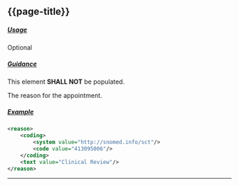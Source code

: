 ## {{page-title}}

<h5><ins>Usage</ins></h5>

<span class="mro-circle optional" title="Optional"></span> Optional

<h5><ins>Guidance</ins></h5>

This element **SHALL NOT** be populated.

The reason for the appointment.

<h5><ins>Example</ins></h5>

```xml
<reason>
    <coding>
        <system value="http://snomed.info/sct"/>
        <code value="413095006"/>
    </coding>
    <text value="Clinical Review"/>
</reason>
```

---